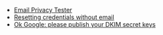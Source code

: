 -   [Email Privacy Tester](https://www.emailprivacytester.com/)
-   [Resetting credentials without email](https://cblgh.org/password-restoration/)
-   [Ok Google: please publish your DKIM secret keys](https://blog.cryptographyengineering.com/2020/11/16/ok-google-please-publish-your-dkim-secret-keys/)
